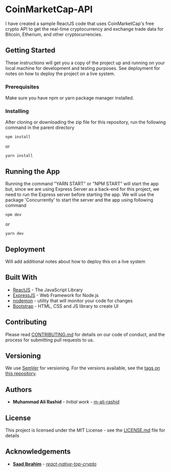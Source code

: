 # CoinMarketCap-API

I have created a sample ReactJS code that uses CoinMarketCap's free crypto API to get the real-time cryptocurrency and exchange trade data for Bitcoin, Etherium, and other cryptocurrencies.

## Getting Started

These instructions will get you a copy of the project up and running on your local machine for development and testing purposes. See deployment for notes on how to deploy the project on a live system.

### Prerequisites

Make sure you have npm or yarn package manager installed.

### Installing

After cloning or downloading the zip file for this repository, run the following command in the parent directory

```
npm install
```
or
```
yarn install
```

## Running the App

Running the command "YARN START" or "NPM START" will start the app but, since we are using Express Server as a back-end for this project, we need to run the Express server before starting the app. We will use the package 'Concurrently' to start the server and the app using following command

```
npm dev
```
or
```
yarn dev
```

## Deployment

Will add additional notes about how to deploy this on a live system

## Built With

* [ReactJS](https://reactjs.org/) - The JavaScript Library
* [ExpressJS](https://expressjs.com/) - Web Framework for Node.js
* [nodemon](https://nodemon.io/) - utility that will monitor your code for changes
* [Bootstrap](https://getbootstrap.com/) - HTML, CSS and JS library to create UI

## Contributing

Please read [CONTRIBUTING.md](https://gist.github.com/PurpleBooth/b24679402957c63ec426) for details on our code of conduct, and the process for submitting pull requests to us.

## Versioning

We use [SemVer](http://semver.org/) for versioning. For the versions available, see the [tags on this repository](https://github.com/m-ali-rashid/coinmarketcap-api/tags).

## Authors

* **Muhammad Ali Rashid** - *Initial work* - [m-ali-rashid](https://github.com/m-ali-rashid)

## License

This project is licensed under the MIT License - see the [LICENSE.md](LICENSE) file for details

## Acknowledgements

* [**Saad Ibrahim**](https://github.com/saadibrahim) - [*react-native-top-crypto*](https://github.com/saadibrahim/react-native-top-crypto)
